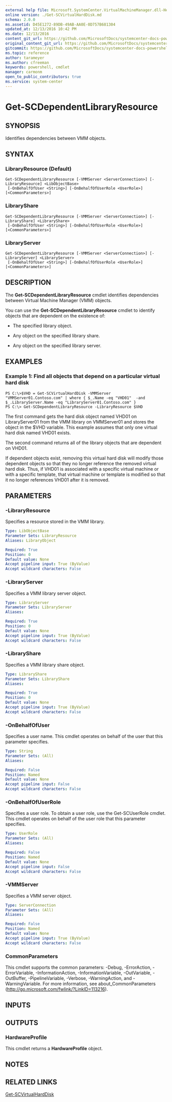 ```yaml
---
external help file: Microsoft.SystemCenter.VirtualMachineManager.dll-Help.xml
online version: ./Get-SCVirtualHardDisk.md
schema: 2.0.0
ms.assetid: D45E1272-89DB-49AB-AA0E-0D757B681304
updated_at: 12/13/2016 10:42 PM
ms.date: 12/13/2016
content_git_url: https://github.com/MicrosoftDocs/systemcenter-docs-powershell/blob/master/systemcenter-cmdlets/VirtualMachineManager/v1/Get-SCDependentLibraryResource.md
original_content_git_url: https://github.com/MicrosoftDocs/systemcenter-docs-powershell/blob/master/systemcenter-cmdlets/VirtualMachineManager/v1/Get-SCDependentLibraryResource.md
gitcommit: https://github.com/MicrosoftDocs/systemcenter-docs-powershell/blob/ea9507ac2178040476af5407227db8cb97701ea9/systemcenter-cmdlets/VirtualMachineManager/v1/Get-SCDependentLibraryResource.md
ms.topic: reference
author: tarameyer
ms.author: cfreeman
keywords: powershell, cmdlet
manager: carmonm
open_to_public_contributors: true
ms.service: system-center
---
```


# Get-SCDependentLibraryResource

## SYNOPSIS
Identifies dependencies between VMM objects.

## SYNTAX

### LibraryResource (Default)
```
Get-SCDependentLibraryResource [-VMMServer <ServerConnection>] [-LibraryResource] <LibObjectBase>
 [-OnBehalfOfUser <String>] [-OnBehalfOfUserRole <UserRole>] [<CommonParameters>]
```

### LibraryShare
```
Get-SCDependentLibraryResource [-VMMServer <ServerConnection>] [-LibraryShare] <LibraryShare>
 [-OnBehalfOfUser <String>] [-OnBehalfOfUserRole <UserRole>] [<CommonParameters>]
```

### LibraryServer
```
Get-SCDependentLibraryResource [-VMMServer <ServerConnection>] [-LibraryServer] <LibraryServer>
 [-OnBehalfOfUser <String>] [-OnBehalfOfUserRole <UserRole>] [<CommonParameters>]
```

## DESCRIPTION
The **Get-SCDependentLibraryResource** cmdlet identifies dependencies between Virtual Machine Manager (VMM) objects. 

You can use the **Get-SCDependentLibraryResource** cmdlet to identify objects that are dependent on the existence of: 



- The specified library object.

- Any object on the specified library share.

- Any object on the specified library server.

## EXAMPLES

### Example 1: Find all objects that depend on a particular virtual hard disk
```
PS C:\>$VHD = Get-SCVirtualHardDisk -VMMServer "VMMServer01.Contoso.com" | where { $_.Name -eq "VHD01"  -and $_.LibraryServer.Name -eq "LibraryServer01.Contoso.com" }
PS C:\> Get-SCDependentLibraryResource -LibraryResource $VHD
```

The first command gets the hard disk object named VHD01 on LibraryServer01 from the VMM library on VMMServer01 and stores the object in the $VHD variable.
This example assumes that only one virtual hard disk named VHD01 exists.

The second command returns all of the library objects that are dependent on VHD01.

If dependent objects exist, removing this virtual hard disk will modify those dependent objects so that they no longer reference the removed virtual hard disk.
Thus, if VHD01 is associated with a specific virtual machine or with a specific template, that virtual machine or template is modified so that it no longer references VHD01 after it is removed.

## PARAMETERS

### -LibraryResource
Specifies a resource stored in the VMM library.

```yaml
Type: LibObjectBase
Parameter Sets: LibraryResource
Aliases: LibraryObject

Required: True
Position: 0
Default value: None
Accept pipeline input: True (ByValue)
Accept wildcard characters: False
```

### -LibraryServer
Specifies a VMM library server object.

```yaml
Type: LibraryServer
Parameter Sets: LibraryServer
Aliases: 

Required: True
Position: 0
Default value: None
Accept pipeline input: True (ByValue)
Accept wildcard characters: False
```

### -LibraryShare
Specifies a VMM library share object.

```yaml
Type: LibraryShare
Parameter Sets: LibraryShare
Aliases: 

Required: True
Position: 0
Default value: None
Accept pipeline input: True (ByValue)
Accept wildcard characters: False
```

### -OnBehalfOfUser
Specifies a user name.
This cmdlet operates on behalf of the user that this parameter specifies.

```yaml
Type: String
Parameter Sets: (All)
Aliases: 

Required: False
Position: Named
Default value: None
Accept pipeline input: False
Accept wildcard characters: False
```

### -OnBehalfOfUserRole
Specifies a user role.
To obtain a user role, use the Get-SCUserRole cmdlet.
This cmdlet operates on behalf of the user role that this parameter specifies.

```yaml
Type: UserRole
Parameter Sets: (All)
Aliases: 

Required: False
Position: Named
Default value: None
Accept pipeline input: False
Accept wildcard characters: False
```

### -VMMServer
Specifies a VMM server object.

```yaml
Type: ServerConnection
Parameter Sets: (All)
Aliases: 

Required: False
Position: Named
Default value: None
Accept pipeline input: True (ByValue)
Accept wildcard characters: False
```

### CommonParameters
This cmdlet supports the common parameters: -Debug, -ErrorAction, -ErrorVariable, -InformationAction, -InformationVariable, -OutVariable, -OutBuffer, -PipelineVariable, -Verbose, -WarningAction, and -WarningVariable. For more information, see about_CommonParameters (http://go.microsoft.com/fwlink/?LinkID=113216).

## INPUTS

## OUTPUTS

### HardwareProfile
This cmdlet returns a **HardwareProfile** object.

## NOTES

## RELATED LINKS

[Get-SCVirtualHardDisk](xref:VirtualMachineManager/v1/Get-SCVirtualHardDisk.md)

